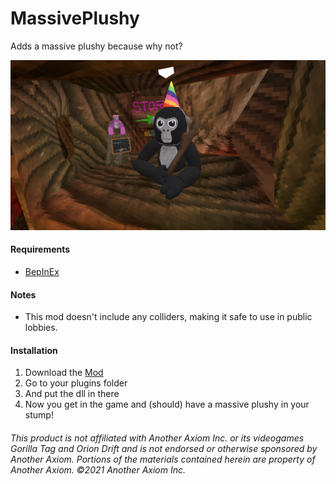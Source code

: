 # MassivePlushy
Adds a massive plushy because why not?

![image](https://raw.githubusercontent.com/defaultuser0-nerd/MassivePlushy/refs/heads/main/Screenshot%202024-12-13%20210212.png)

#### **Requirements**
 - [BepInEx](<https://github.com/BepInEx/BepInEx/releases/latest>)

#### Notes
- This mod doesn't include any colliders, making it safe to use in public lobbies.

#### **Installation**
1. Download the [Mod](https://github.com/defaultuser0-nerd/MassivePlushy/releases/latest)
2. Go to your plugins folder
3. And put the dll in there
4. Now you get in the game and (should) have a massive plushy in your stump!


###### This product is not affiliated with Another Axiom Inc. or its videogames Gorilla Tag and Orion Drift and is not endorsed or otherwise sponsored by Another Axiom. Portions of the materials contained herein are property of Another Axiom. ©2021 Another Axiom Inc.

